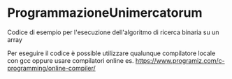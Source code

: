 # ProgrammazioneUnimercatorum 
Codice di esempio per l'esecuzione dell'algoritmo di ricerca binaria su un array 

Per eseguire il codice è possible utilizzare qualunque compilatore locale con gcc oppure 
usare compilatori online es. https://www.programiz.com/c-programming/online-compiler/ 

